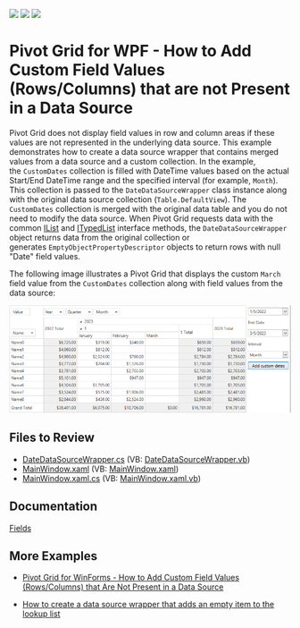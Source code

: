 <!-- default badges list -->
![](https://img.shields.io/endpoint?url=https://codecentral.devexpress.com/api/v1/VersionRange/128578327/22.2.2%2B)
[![](https://img.shields.io/badge/Open_in_DevExpress_Support_Center-FF7200?style=flat-square&logo=DevExpress&logoColor=white)](https://supportcenter.devexpress.com/ticket/details/T615806)
[![](https://img.shields.io/badge/📖_How_to_use_DevExpress_Examples-e9f6fc?style=flat-square)](https://docs.devexpress.com/GeneralInformation/403183)
<!-- default badges end -->

# Pivot Grid for WPF - How to Add Custom Field Values (Rows/Columns) that are not Present in a Data Source

Pivot Grid does not display field values in row and column areas if these values are not represented in the underlying data source. This example demonstrates how to create a data source wrapper that contains merged values ​​from a data source and a custom collection. In the example, the `CustomDates` collection is filled with DateTime values based on the actual Start/End DateTime range and the specified interval (for example, `Month`). This collection is passed to the `DateDataSourceWrapper` class instance along with the original data source collection (`Table.DefaultView`). The `CustomDates` collection is merged with the original data table and you do not need to modify the data source. When Pivot Grid requests data with the common [IList](https://msdn.microsoft.com/en-us/library/system.collections.ilist(v=vs.110).aspx) and [ITypedList](https://msdn.microsoft.com/en-us/library/system.componentmodel.itypedlist(v=vs.110).aspx) interface methods, the `DateDataSourceWrapper` object returns data from the original collection or generates `EmptyObjectPropertyDescriptor` objects to return rows with null "Date" field values.

The following image illustrates a Pivot Grid that displays the custom `March` field value from the `CustomDates` collection along with field values from the data source:

![Pivot Grid - Custom Field Values](./images/custom-field-values.png)

## Files to Review

* [DateDataSourceWrapper.cs](./CS/WpfApplication1/DateDataSourceWrapper.cs) (VB: [DateDataSourceWrapper.vb](./VB/WpfApplication1/DateDataSourceWrapper.vb))
* [MainWindow.xaml](./CS/WpfApplication1/MainWindow.xaml) (VB: [MainWindow.xaml](./VB/WpfApplication1/MainWindow.xaml))
* [MainWindow.xaml.cs](./CS/WpfApplication1/MainWindow.xaml.cs) (VB: [MainWindow.xaml.vb](./VB/WpfApplication1/MainWindow.xaml.vb))

## Documentation

[Fields](https://docs.devexpress.com/WPF/8024/controls-and-libraries/pivot-grid/fundamentals/fields)
## More Examples 

- [Pivot Grid for WinForms - How to Add Custom Field Values (Rows/Columns) that Are Not Present in a Data Source](https://github.com/DevExpress-Examples/how-to-add-custom-field-values-rows-columns-that-are-not-present-in-a-datasource-e4493)

- [How to create a data source wrapper that adds an empty item to the lookup list](https://github.com/DevExpress-Examples/how-to-create-a-data-source-wrapper-that-adds-an-empty-item-to-the-lookup-list-e1180)


